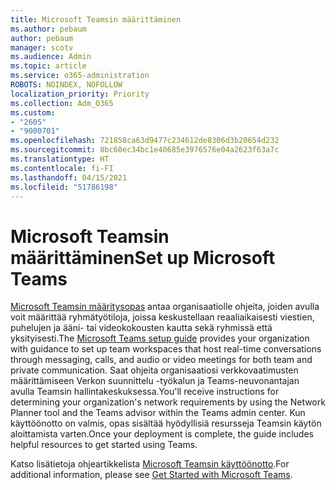 ```yaml
---
title: Microsoft Teamsin määrittäminen
ms.author: pebaum
author: pebaum
manager: scotv
ms.audience: Admin
ms.topic: article
ms.service: o365-administration
ROBOTS: NOINDEX, NOFOLLOW
localization_priority: Priority
ms.collection: Adm_O365
ms.custom:
- "2605"
- "9000701"
ms.openlocfilehash: 721858ca63d9477c234612de8306d3b20654d232
ms.sourcegitcommit: 8bc60ec34bc1e40685e3976576e04a2623f63a7c
ms.translationtype: HT
ms.contentlocale: fi-FI
ms.lasthandoff: 04/15/2021
ms.locfileid: "51786198"
---
```

# <a name="set-up-microsoft-teams"></a><span data-ttu-id="4f60d-102">Microsoft Teamsin määrittäminen</span><span class="sxs-lookup"><span data-stu-id="4f60d-102">Set up Microsoft Teams</span></span>

<span data-ttu-id="4f60d-103">[Microsoft Teamsin määritysopas](https://aka.ms/teamsguidance)  antaa organisaatiolle ohjeita, joiden avulla voit määrittää ryhmätyötiloja, joissa keskustellaan reaaliaikaisesti viestien, puhelujen ja ääni- tai videokokousten kautta sekä ryhmissä että yksityisesti.</span><span class="sxs-lookup"><span data-stu-id="4f60d-103">The  [Microsoft Teams setup guide](https://aka.ms/teamsguidance)  provides your organization with guidance to set up team workspaces that host real-time conversations through messaging, calls, and audio or video meetings for both team and private communication.</span></span> <span data-ttu-id="4f60d-104">Saat ohjeita organisaatiosi verkkovaatimusten määrittämiseen Verkon suunnittelu -työkalun ja Teams-neuvonantajan avulla Teamsin hallintakeskuksessa.</span><span class="sxs-lookup"><span data-stu-id="4f60d-104">You'll receive instructions for determining your organization's network requirements by using the Network Planner tool and the Teams advisor within the Teams admin center.</span></span> <span data-ttu-id="4f60d-105">Kun käyttöönotto on valmis, opas sisältää hyödyllisiä resursseja Teamsin käytön aloittamista varten.</span><span class="sxs-lookup"><span data-stu-id="4f60d-105">Once your deployment is complete, the guide includes helpful resources to get started using Teams.</span></span>

<span data-ttu-id="4f60d-106">Katso lisätietoja ohjeartikkelista [Microsoft Teamsin käyttöönotto](https://docs.microsoft.com/microsoftteams/get-started-with-teams-quick-start).</span><span class="sxs-lookup"><span data-stu-id="4f60d-106">For additional information, please see [Get Started with Microsoft Teams](https://docs.microsoft.com/microsoftteams/get-started-with-teams-quick-start).</span></span>

